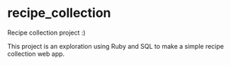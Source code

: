 # recipe_collection
Recipe collection project :)

This project is an exploration using Ruby and SQL to make a simple recipe collection web app.
